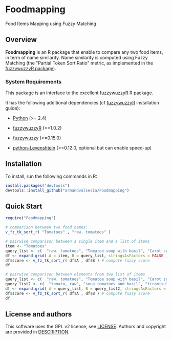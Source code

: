 # Foodmapping
Food Items Mapping using Fuzzy Matching

## Overview

**Foodmapping** is an R package that enable to compare any two food items, in term of name similarity. 
Name similarity is computed using Fuzzy Matching (the "Partial Token Sort Ratio" metric, as implemented in the [fuzzywuzzyR package](http://cran.r-project.org/package=fuzzywuzzyR)).

### **System Requirements**

This package is an interface to the excellent [fuzzywuzzyR](http://cran.r-project.org/package=fuzzywuzzyR) R package.

It has the following additional dependencies (cf [fuzzywuzzyR](https://github.com/mlampros/fuzzywuzzyR) installation guide):

* [Python](https://www.python.org/) (>= 2.4)

* [fuzzywuzzyR](https://github.com/mlampros/fuzzywuzzyR) (>=1.0.2)

* [fuzzywuzzy](https://github.com/seatgeek/fuzzywuzzy) (>=0.15.0)

* [python-Levenshtein](https://github.com/ztane/python-Levenshtein/) (>=0.12.0, optional but can enable speed-up)

## Installation

To install, run the following commands in R:

``` r
install.packages("devtools")
devtools::install_github("armandvalsesia/Foodmapping")
```
## Quick Start


``` r
require("Foodmapping")

# comparison between two food names:
v_fz_tk_sort_r( "Tomatoes" , "raw. tomatoes" )

# pairwise comparison between a single item and a list of items
item <- "Tomatoes"
query_list <- c(  "raw. tomatoes", "Tomatoe soup with basil", "Carot soup" )
df <- expand.grid( A = item, B = query_list, stringsAsFactors = FALSE ) # create pairwise comparison
df$score <- v_fz_tk_sort_r( df$A , df$B ) # compute fuzzy score
df

# pairwise comparison between elements from two list of items
query_list <- c(  "raw. tomatoes", "Tomatoe soup with basil", "Carot soup", "chicken" )
query_list2 <- c(  "tomato, raw", "soup tomatoes and basil", "tiramisu" )
df <- expand.grid( A = query_list, B = query_list2, stringsAsFactors = FALSE ) # create pairwise comparison
df$score <- v_fz_tk_sort_r( df$A , df$B ) # compute fuzzy score
df


```

## License and authors

This software uses the GPL v2 license, see [LICENSE](LICENSE).
Authors and copyright are provided in [DESCRIPTION](DESCRIPTION). 
